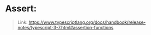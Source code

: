 # Assert:
> Link: https://www.typescriptlang.org/docs/handbook/release-notes/typescript-3-7.html#assertion-functions
